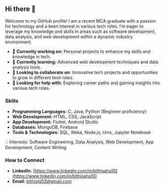 ## Hi there 👋

Welcome to my GitHub profile! I am a recent MCA graduate with a passion for technology and a keen interest in various tech roles. I’m eager to leverage my knowledge and skills in areas such as software development, data analysis, and web development within a dynamic industry environment.

- 🔭 **Currently working on:** Personal projects to enhance my skills and knowledge in tech.
- 🌱 **Currently learning:** Advanced web development techniques and data analysis tools.
- 👯 **Looking to collaborate on:** Innovative tech projects and opportunities to grow in different tech roles.
- 🤔 **Looking for help with:** Exploring career paths and gaining insights into various tech roles.

### Skills

- **Programming Languages:** C, Java, Python (Beginner proficiency)
- **Web Development:** HTML, CSS, JavaScript
- **App Development:** Flutter, Android Studio
- **Databases:** MongoDB, Firebase
- **Tools & Technologies:** SQL, Weka, Node.js, Unix, Jupyter Notebook


💡 Interests: Software Engineering, Data Analysis, Web Development, App Development, Content Writing 


### How to Connect

- **LinkedIn:** [https://www.linkedin.com/in/bithisaha10](https://www.linkedin.com/in/bithisaha10)
- **Email:** bithislg53@gmail.com
